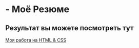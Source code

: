# - Моё Резюме

## Результат вы можете посмотреть тут

[Моя работа на HTML & CSS](https://github.com/demetris79/-)
